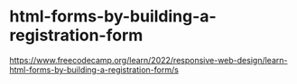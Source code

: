 # html-forms-by-building-a-registration-form
https://www.freecodecamp.org/learn/2022/responsive-web-design/learn-html-forms-by-building-a-registration-form/s
